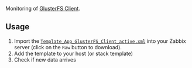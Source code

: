 Monitoring of [GlusterFS Client](https://www.gluster.org/).

## Usage
1. Import the
   [`Template_App_GlusterFS_Client_active.xml`](Template_App_GlusterFS_Client_active.xml)
   into your Zabbix server (click on the `Raw` button to download).
2. Add the template to your host (or stack template)
3. Check if new data arrives
